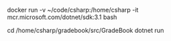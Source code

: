 docker run -v ~/code/csharp:/home/csharp -it mcr.microsoft.com/dotnet/sdk:3.1 bash

cd /home/csharp/gradebook/src/GradeBook
dotnet run
